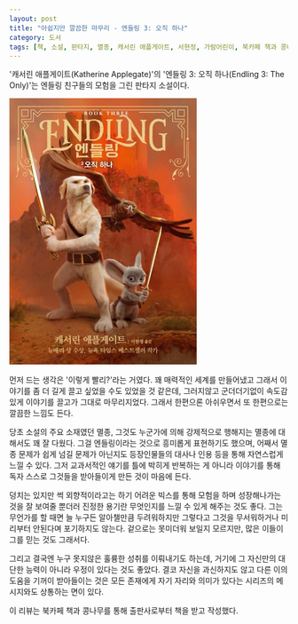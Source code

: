 ```yaml
---
layout: post
title: "아쉽지만 깔끔한 마무리 - 엔들링 3: 오직 하나"
category: 도서
tags: [책, 소설, 판타지, 멸종, 캐서린 애플게이트, 서현정, 가람어린이, 북카페 책과 콩나무, 서평]
---
```


'캐서린 애플게이트(Katherine Applegate)'의
'엔들링 3: 오직 하나(Endling 3: The Only)'는
엔들링 친구들의 모험을 그린 판타지 소설이다.

![표지](/images/endling-3-the-only-book-h480.jpg)

먼저 드는 생각은 '이렇게 빨리?'라는 거였다.
꽤 매력적인 세계를 만들어냈고
그래서 이야기를 좀 더 길게 끌고 싶었을 수도 있었을 것 같은데,
그러지않고 군더더기없이 속도감있게 이야기를 끌고가 그대로 마무리지었다.
그래서 한편으론 아쉬우면서 또 한편으로는 깔끔한 느낌도 든다.

당초 소설의 주요 소재였던 멸종,
그것도 누군가에 의해 강제적으로 행해지는 멸종에 대해서도 꽤 잘 다웠다.
그걸 엔들링이라는 것으로 흥미롭게 표현하기도 했으며,
어째서 멸종 문제가 쉽게 넘길 문제가 아닌지도
등장인물들의 대사나 인용 등을 통해 자연스럽게 느낄 수 있다.
그저 교과서적인 얘기를 틀에 박히게 반복하는 게 아니라
이야기를 통해 독자 스스로 그것들을 받아들이게 만든 것이 마음에 든다.

덩치는 있지만 썩 외향적이라고는 하기 어려운 빅스를 통해
모험을 하며 성장해나가는 것을 잘 보여줄 뿐더러
진정한 용기란 무엇인지를 느낄 수 있게 해주는 것도 좋다.
그는 무언가를 할 때면 늘 누구든 알아챌만큼 두려워하지만
그렇다고 그것을 무서워하거나 미리부터 안된다며 포기하지도 않는다.
겉으로는 못미더워 보일지 모르지만, 많은 이들이 그를 믿는 것도 그래서다.

그리고 결국엔 누구 못지않은 훌륭한 성취를 이뤄내기도 하는데,
거기에 그 자신만의 대단한 능력이 아니라 우정이 있다는 것도 좋았다.
결코 자신을 과신하지도 않고 다른 이의 도움을 기꺼이 받아들이는 것은
모든 존재에게 자기 자리와 의미가 있다는 시리즈의 메시지와도 상통하는 면이 있다.



<div class="im im-info">
이 리뷰는 북카페 책과 콩나무를 통해 출판사로부터 책을 받고 작성했다.
</div>

